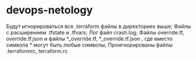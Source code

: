 # devops-netology
Будут игнорироваться все .terraform файлы в директориях выше;
Файлы с расширением .tfstate и .tfvars;
Лог файл crash.log;
Файлы override.tf, override.tf.json и файлы *_override.tf,  *_override.tf.json , где вместо символа * могут быть любые символы;
Проигнорированы файлы .terraformrc, terraform.rc